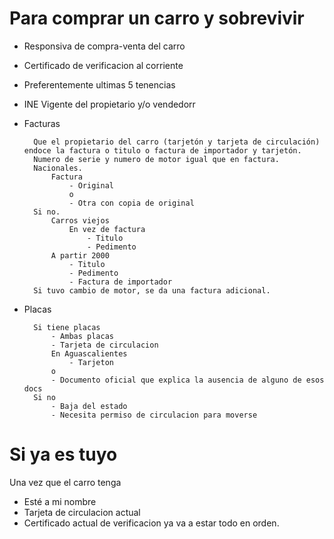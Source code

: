 # Para comprar un carro y sobrevivir
- Responsiva de compra-venta del carro
- Certificado de verificacion al corriente
- Preferentemente ultimas 5 tenencias
- INE Vigente del propietario y/o vendedorr
- Facturas

        Que el propietario del carro (tarjetón y tarjeta de circulación) endoce la factura o titulo o factura de importador y tarjetón.
        Numero de serie y numero de motor igual que en factura.
        Nacionales.
            Factura 
                - Original 
                o 
                - Otra con copia de original
        Si no.
            Carros viejos
                En vez de factura
                    - Titulo
                    - Pedimento
            A partir 2000
                - Titulo 
                - Pedimento
                - Factura de importador
        Si tuvo cambio de motor, se da una factura adicional.

- Placas

        Si tiene placas
            - Ambas placas
            - Tarjeta de circulacion
            En Aguascalientes
                - Tarjeton
            o
            - Documento oficial que explica la ausencia de alguno de esos docs
        Si no
            - Baja del estado 
            - Necesita permiso de circulacion para moverse

# Si ya es tuyo
Una vez que el carro tenga 
- Esté a mi nombre
- Tarjeta de circulacion actual
- Certificado actual de verificacion
ya va a estar todo en orden.